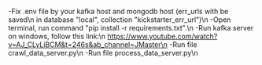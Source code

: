 -Fix .env file by your kafka host and mongodb host (err_urls with be saved\n in database "local", collection "kickstarter_err_url")\n
-Open terminal, run command "pip install -r requirements.txt".\n
-Run kafka server on windows, follow this link:\n
https://www.youtube.com/watch?v=AJ_CLyLiBCM&t=246s&ab_channel=JMaster\n
-Run file crawl_data_server.py\n
-Run file process_data_server.py\n
